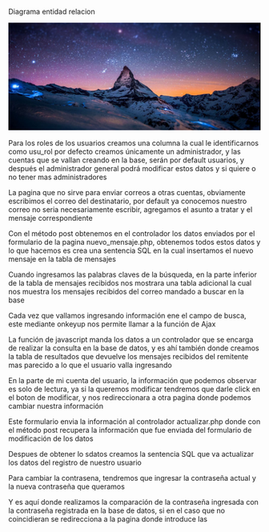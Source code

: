 Diagrama entidad relacion 

<img src="public/Imagenes/index.jpg" />

Para los roles de los usuarios creamos una columna la cual le identificarnos como usu_rol por defecto creamos únicamente un administrador, y las cuentas que se vallan creando en la base, serán por default usuarios, y después el administrador general podrá modificar estos datos y si quiere o no tener mas administradores 


La pagina que no sirve para enviar correos a otras cuentas, obviamente escribimos el correo del destinatario, por default ya conocemos nuestro correo no seria necesariamente escribir, agregamos el asunto a tratar y el mensaje correspondiente  


Con el método post obtenemos en el controlador los datos enviados por el formulario de la pagina nuevo_mensaje.php, obtenemos todos estos datos y lo que hacemos es crea una sentencia SQL en la cual insertamos el nuevo mensaje en la tabla de mensajes


Cuando ingresamos las palabras claves de la búsqueda, en la parte inferior de la tabla de mensajes recibidos nos mostrara una tabla adicional la cual nos muestra los mensajes recibidos del correo mandado a buscar en la base 



Cada vez que vallamos ingresando información ene el campo de busca, este mediante onkeyup nos permite llamar a la función de Ajax


La función de javascript manda los datos a un controlador que se encarga de realizar la consulta en la base de datos, y es ahí también donde creamos la tabla de resultados que devuelve los mensajes recibidos del remitente mas parecido a lo que el usuario valla ingresando 

En la parte de mi cuenta del usuario, la información que podemos observar es solo de lectura, ya si la queremos modificar tendremos que darle click en el boton de modificar, y nos redireccionara a otra pagina donde podemos cambiar nuestra información 

Este formulario envia la información al controlador actualizar.php donde con el método post recupera la información que fue enviada del formulario de modificación de los datos 

Despues de obtener lo sdatos creamos la sentencia SQL que va actualizar los datos del registro de nuestro usuario 
 
Para cambiar la contrasena, tendremos que ingresar la contraseña actual y la nueva contraseña que queramos 


Y es aquí donde realizamos la comparación de la contraseña ingresada con la contraseña registrada en la base de datos, si en el caso que no coincidieran se redirecciona a la pagina donde introduce las 
